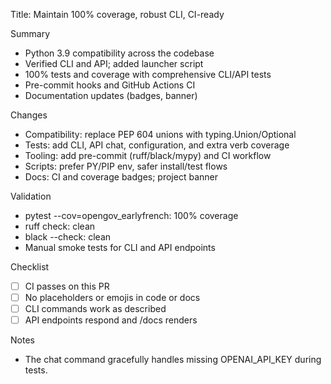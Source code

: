 Title: Maintain 100% coverage, robust CLI, CI-ready

Summary
- Python 3.9 compatibility across the codebase
- Verified CLI and API; added launcher script
- 100% tests and coverage with comprehensive CLI/API tests
- Pre-commit hooks and GitHub Actions CI
- Documentation updates (badges, banner)

Changes
- Compatibility: replace PEP 604 unions with typing.Union/Optional
- Tests: add CLI, API chat, configuration, and extra verb coverage
- Tooling: add pre-commit (ruff/black/mypy) and CI workflow
- Scripts: prefer PY/PIP env, safer install/test flows
- Docs: CI and coverage badges; project banner

Validation
- pytest --cov=opengov_earlyfrench: 100% coverage
- ruff check: clean
- black --check: clean
- Manual smoke tests for CLI and API endpoints

Checklist
- [ ] CI passes on this PR
- [ ] No placeholders or emojis in code or docs
- [ ] CLI commands work as described
- [ ] API endpoints respond and /docs renders

Notes
- The chat command gracefully handles missing OPENAI_API_KEY during tests.

